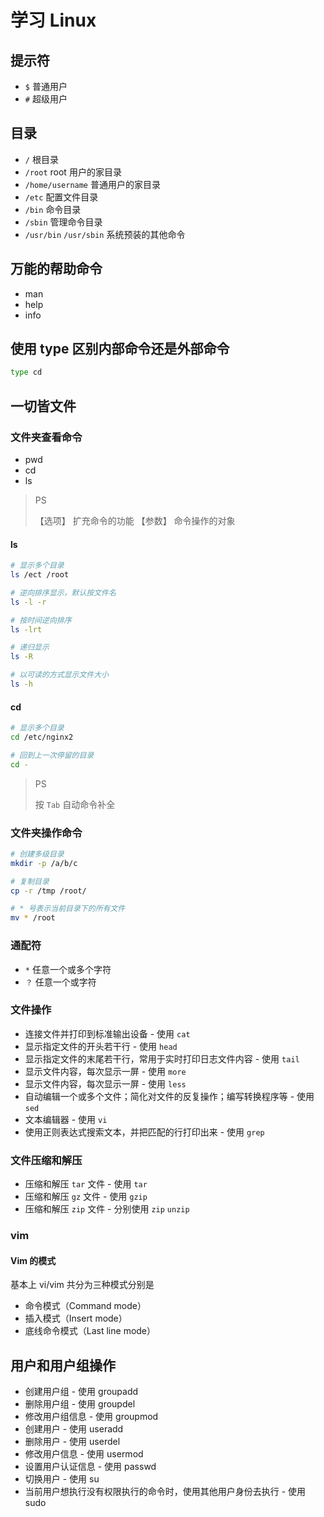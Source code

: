 # 学习 Linux

## 提示符

- `$` 普通用户
- `#` 超级用户

## 目录

- `/` 根目录
- `/root` root 用户的家目录
- `/home/username` 普通用户的家目录
- `/etc` 配置文件目录
- `/bin` 命令目录
- `/sbin` 管理命令目录
- `/usr/bin` `/usr/sbin` 系统预装的其他命令

## 万能的帮助命令

- man
- help
- info

## 使用 type 区别内部命令还是外部命令

```sh
type cd
```

## 一切皆文件

### 文件夹查看命令

- pwd
- cd
- ls

> PS
>
> 【选项】 扩充命令的功能
> 【参数】 命令操作的对象

#### ls

```sh
# 显示多个目录
ls /ect /root

# 逆向排序显示，默认按文件名
ls -l -r

# 按时间逆向排序
ls -lrt

# 递归显示
ls -R

# 以可读的方式显示文件大小
ls -h
```

#### cd

```sh
# 显示多个目录
cd /etc/nginx2

# 回到上一次停留的目录
cd -

```

> PS
>
> 按 `Tab` 自动命令补全

### 文件夹操作命令

```sh
# 创建多级目录
mkdir -p /a/b/c

# 复制目录
cp -r /tmp /root/

# * 号表示当前目录下的所有文件
mv * /root
```

### 通配符

- `*` 任意一个或多个字符
- `？` 任意一个或字符

### 文件操作

- 连接文件并打印到标准输出设备 - 使用 `cat`
- 显示指定文件的开头若干行 - 使用 `head`
- 显示指定文件的末尾若干行，常用于实时打印日志文件内容 - 使用 `tail`
- 显示文件内容，每次显示一屏 - 使用 `more`
- 显示文件内容，每次显示一屏 - 使用 `less`
- 自动编辑一个或多个文件；简化对文件的反复操作；编写转换程序等 - 使用 `sed`
- 文本编辑器 - 使用 `vi`
- 使用正则表达式搜索文本，并把匹配的行打印出来 - 使用 `grep`

### 文件压缩和解压

- 压缩和解压 `tar` 文件 - 使用 `tar`
- 压缩和解压 `gz` 文件 - 使用 `gzip`
- 压缩和解压 `zip` 文件 - 分别使用 `zip` `unzip`

### vim

#### Vim 的模式

基本上 vi/vim 共分为三种模式分别是

- 命令模式（Command mode）
- 插入模式（Insert mode）
- 底线命令模式（Last line mode）

## 用户和用户组操作

- 创建用户组 - 使用 groupadd
- 删除用户组 - 使用 groupdel
- 修改用户组信息 - 使用 groupmod
- 创建用户 - 使用 useradd
- 删除用户 - 使用 userdel
- 修改用户信息 - 使用 usermod
- 设置用户认证信息 - 使用 passwd
- 切换用户 - 使用 su
- 当前用户想执行没有权限执行的命令时，使用其他用户身份去执行 - 使用 sudo

